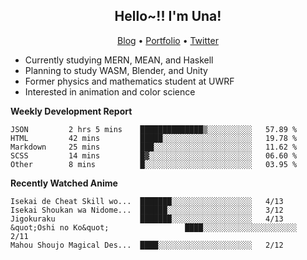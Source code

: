 <h2 align="center">
  Hello~!! I'm Una!
</h2>

<p align="center">
  <a href="https://anarchy.website/">Blog</a> &bull;
  <a href="https://una-ada.github.io/">Portfolio</a> &bull;
  <a href="https://twitter.com/xn__z7x">Twitter</a>
</p>

- Currently studying MERN, MEAN, and Haskell
- Planning to study WASM, Blender, and Unity
- Former physics and mathematics student at UWRF
- Interested in animation and color science

**Weekly Development Report**

<!--START_SECTION:waka-->

```text
JSON         2 hrs 5 mins    ██████████████▒░░░░░░░░░░   57.89 %
HTML         42 mins         █████░░░░░░░░░░░░░░░░░░░░   19.78 %
Markdown     25 mins         ███░░░░░░░░░░░░░░░░░░░░░░   11.62 %
SCSS         14 mins         █▓░░░░░░░░░░░░░░░░░░░░░░░   06.60 %
Other        8 mins          █░░░░░░░░░░░░░░░░░░░░░░░░   03.95 %
```

<!--END_SECTION:waka-->

**Recently Watched Anime**

<!-- RECENT-ANIME:START -->

    Isekai de Cheat Skill wo...  ███████░░░░░░░░░░░░░░░░░░   4/13
    Isekai Shoukan wa Nidome...  ██████░░░░░░░░░░░░░░░░░░░   3/12
    Jigokuraku                   ███████░░░░░░░░░░░░░░░░░░   4/13
    &quot;Oshi no Ko&quot;                 ████░░░░░░░░░░░░░░░░░░░░░   2/11
    Mahou Shoujo Magical Des...  ████░░░░░░░░░░░░░░░░░░░░░   2/12
<!-- RECENT-ANIME:END -->
